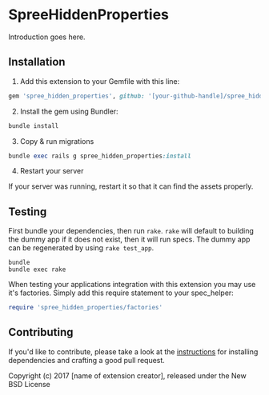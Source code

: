 SpreeHiddenProperties
=====================

Introduction goes here.

## Installation

1. Add this extension to your Gemfile with this line:
  ```ruby
  gem 'spree_hidden_properties', github: '[your-github-handle]/spree_hidden_properties'
  ```

2. Install the gem using Bundler:
  ```ruby
  bundle install
  ```

3. Copy & run migrations
  ```ruby
  bundle exec rails g spree_hidden_properties:install
  ```

4. Restart your server

  If your server was running, restart it so that it can find the assets properly.

## Testing

First bundle your dependencies, then run `rake`. `rake` will default to building the dummy app if it does not exist, then it will run specs. The dummy app can be regenerated by using `rake test_app`.

```shell
bundle
bundle exec rake
```

When testing your applications integration with this extension you may use it's factories.
Simply add this require statement to your spec_helper:

```ruby
require 'spree_hidden_properties/factories'
```


## Contributing

If you'd like to contribute, please take a look at the
[instructions](CONTRIBUTING.md) for installing dependencies and crafting a good
pull request.

Copyright (c) 2017 [name of extension creator], released under the New BSD License
